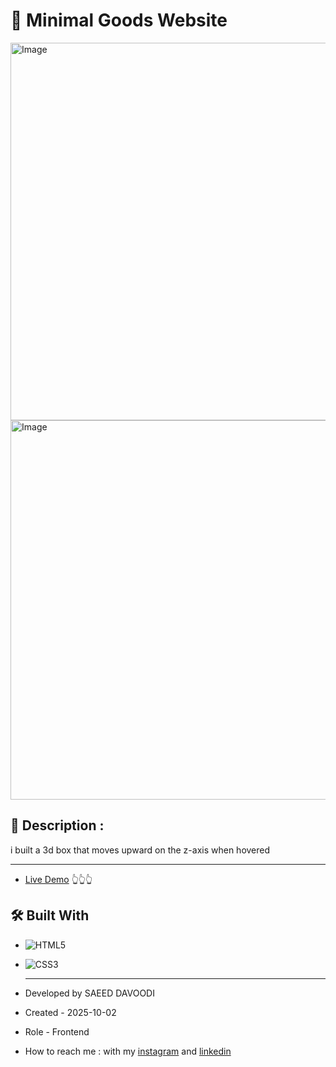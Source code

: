 # 🎯 Minimal Goods Website

<img width="1346" height="604" alt="Image" src="https://github.com/user-attachments/assets/b7d589bf-568d-4a56-8b25-ec6f5f57bdee" />
<img width="1344" height="607" alt="Image" src="https://github.com/user-attachments/assets/0b254a93-4611-4255-8f84-5fc4fc80bafb" />
  
## 📖 Description : 
i built a 3d box that moves upward on the z-axis when hovered
  
---
  
- [Live Demo](https://saeeddavoodi-dev.github.io/Prj-animation/)
  👆👆👆
    
  
## 🛠️ Built With
- ![HTML5](https://img.shields.io/badge/HTML5-E34F26?style=flat&logo=html5&logoColor=white)
- ![CSS3](https://img.shields.io/badge/CSS3-1572B6?style=flat&logo=css3&logoColor=white)
  
  ---
  
- Developed by SAEED DAVOODI

- Created - 2025-10-02

- Role - Frontend

- How to reach me : with my [instagram](https://www.instagram.com/saeed.davodi_dev?igsh=N2dpa2tucm05Ynpl) and [linkedin](https://www.linkedin.com/in/saeed-davoodi-127412368?utm_source=share&utm_campaign=share_via&utm_content=profile&utm_medium=android_app)







